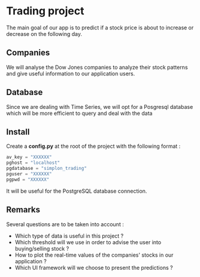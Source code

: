 # Trading project

The main goal of our app is to predict if a stock price is about to increase or decrease on the following day. 

## Companies

We will analyse the Dow Jones companies to analyze their stock patterns and give useful information to our application users. 

## Database

Since we are dealing with Time Series, we will opt for a Posgresql database which will be more efficient to query and deal with the data

## Install

Create a **config.py** at the root of the project with the following format : 

```python
av_key = "XXXXXX"
pghost = "localhost"
pgdatabase = "simplon_trading"
pguser = "XXXXXX"
pgpwd = "XXXXXX"
```

It will be useful for the PostgreSQL database connection.

## Remarks

Several questions are to be taken into account :
- Which type of data is useful in this project ?
- Which threshold will we use in order to advise the user into buying/selling stock ?
- How to plot the real-time values of the companies' stocks in our application ?
- Which UI framework will we choose to present the predictions ?
